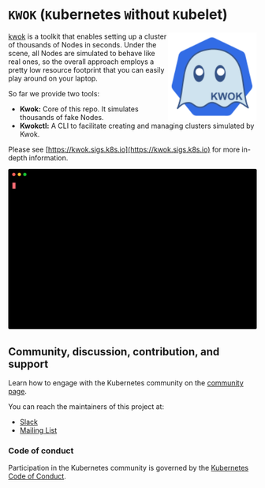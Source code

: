 # `KWOK` (`K`ubernetes `W`ith`O`ut `K`ubelet)

<img align="right" width="180px" src="./logo/kwok.svg"/>

[kwok](https://sigs.k8s.io/kwok) is a toolkit that enables setting up a cluster of thousands of Nodes in seconds.
Under the scene, all Nodes are simulated to behave like real ones, so the overall approach employs
a pretty low resource footprint that you can easily play around on your laptop.

So far we provide two tools:

- **Kwok:** Core of this repo. It simulates thousands of fake Nodes.
- **Kwokctl:** A CLI to facilitate creating and managing clusters simulated by Kwok.

Please see [https://kwok.sigs.k8s.io](https://kwok.sigs.k8s.io) for more in-depth information.

<img width="700px" src="./demo/manage-clusters.svg">

## Community, discussion, contribution, and support

Learn how to engage with the Kubernetes community on the [community page](http://kubernetes.io/community/).

You can reach the maintainers of this project at:

- [Slack](https://kubernetes.slack.com/messages/sig-scheduling)
- [Mailing List](https://groups.google.com/forum/#!forum/kubernetes-sig-scheduling)

### Code of conduct

Participation in the Kubernetes community is governed by the [Kubernetes Code of Conduct](code-of-conduct.md).
